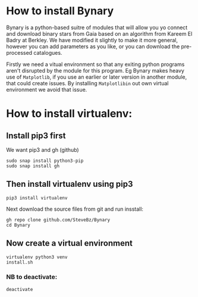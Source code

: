 # How to install Bynary

Bynary is a python-based suitre of modules that will allow you yo connect and download binary stars from Gaia based on an algorithm from Kareem El Badry at Berkley.  We have modified it slightly to make it more general, however you can add parameters as you like, or you can download the pre-processed catalogues.

Firstly we need a vitual environment so that any exiting python programs aren't disrupted by the module for this program.  Eg Bynary makes heavy use of `Matplotlib`, if you use an earlier or later version in another module, that could create issues.  By installing  `Matplotlibin` out own virtual environment we avoid that issue.

# How to install virtualenv:

## Install pip3 first

We want pip3 and gh (github)

```
sudo snap install python3-pip
sudo snap install gh
```
## Then install virtualenv using pip3
```
pip3 install virtualenv
```
Next download the source files from git and run insstall:
```
gh repo clone github.com/SteveBz/Bynary
cd Bynary
```
## Now create a virtual environment
```
virtualenv python3 venv
install.sh
```

### NB to deactivate:
```
deactivate
```
